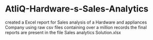 # AtliQ-Hardware-s-Sales-Analytics
created a  Excel report for Sales analysis of a Hardware and appliances Company using raw csv files containing over a million records the final reports are present in the file Sales analytics Solution.xlsx
